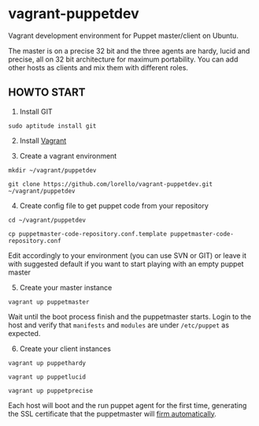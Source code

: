 vagrant-puppetdev
===================

Vagrant development environment for Puppet master/client on Ubuntu. 

The master is on a precise 32 bit and the three agents are hardy, 
lucid and precise, all on 32 bit architecture for maximum portability.
You can add other hosts as clients and mix them with different roles.

HOWTO START
-----------

1. Install GIT

`sudo aptitude install git`

2. Install [Vagrant](http://vagrantup.com/v1/docs/getting-started/index.html)

3. Create a vagrant environment

`mkdir ~/vagrant/puppetdev`

`git clone https://github.com/lorello/vagrant-puppetdev.git ~/vagrant/puppetdev`

4. Create config file to get puppet code from your repository

`cd ~/vagrant/puppetdev`

`cp puppetmaster-code-repository.conf.template puppetmaster-code-repository.conf`

Edit accordingly to your environment (you can use SVN or GIT) or leave it with 
suggested default if you want to start playing with an empty puppet master

5. Create your master instance

`vagrant up puppetmaster`

Wait until the boot process finish and the puppetmaster starts. Login to the host
and verify that `manifests` and `modules` are under `/etc/puppet` as expected.

6. Create your client instances

`vagrant up puppethardy`

`vagrant up puppetlucid`

`vagrant up puppetprecise`

Each host will boot and the run puppet agent for the first time, generating the SSL
certificate that the puppetmaster will [firm automatically](http://projects.puppetlabs.com/projects/1/wiki/certificates_and_security).


